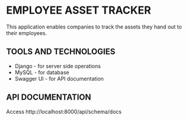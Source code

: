 # EMPLOYEE ASSET TRACKER

This application enables companies to track the assets they hand out to their employees.

## TOOLS AND TECHNOLOGIES
- Django - for server side operations
- MySQL - for database
- Swagger UI - for API documentation

## API DOCUMENTATION
Access http://localhost:8000/api/schema/docs